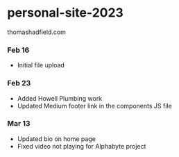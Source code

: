 # personal-site-2023
thomashadfield.com



### Feb 16
- Initial file upload


### Feb 23
- Added Howell Plumbing work
- Updated Medium footer link in the components JS file


### Mar 13
- Updated bio on home page
- Fixed video not playing for Alphabyte project
